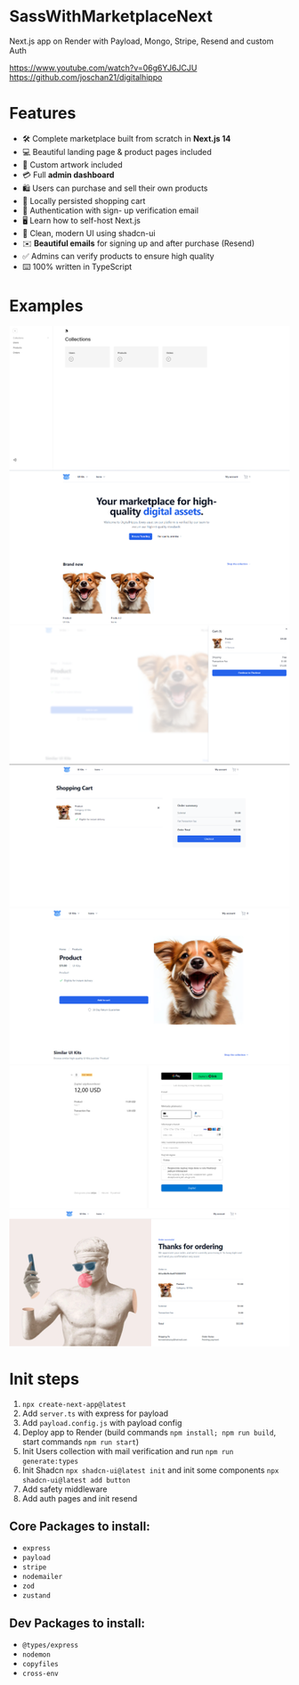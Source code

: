 # SassWithMarketplaceNext
Next.js app on Render with Payload, Mongo, Stripe, Resend and custom Auth

https://www.youtube.com/watch?v=06g6YJ6JCJU
https://github.com/joschan21/digitalhippo

# Features
- 🛠️ Complete marketplace built from scratch in **Next.js 14**
- 💻 Beautiful landing page & product pages included
- 🎨 Custom artwork included
- 💳 Full **admin dashboard**
- 🛍️ Users can purchase and sell their own products
- 🛒 Locally persisted shopping cart
- 🔑 Authentication with sign- up verification email
- 🖥️ Learn how to self-host Next.js
- 🌟 Clean, modern UI using shadcn-ui
- ✉️ **Beautiful emails** for signing up and after purchase (Resend)
- ✅ Admins can verify products to ensure high quality
- ⌨️ 100% written in TypeScript

# Examples
![Dashboard in PayloadCMS](example1.png)
![MainPage](example2.png)
![Cart](example3.png)
![Checkout](example4.png)
![Product](example5.png)
![Checkout](example6.png)
![Thankyou page](example7.png)

# Init steps

1. `npx create-next-app@latest`
2. Add `server.ts` with express for payload
3. Add `payload.config.js` with payload config
4. Deploy app to Render (build commands `npm install; npm run build`, start commands `npm run start`)
5. Init Users collection with mail verification and run `npm run generate:types`
6. Init Shadcn `npx shadcn-ui@latest init` and init some components `npx shadcn-ui@latest add button`
7. Add safety middleware
8. Add auth pages and init resend

## Core Packages to install:
- `express`
- `payload`
- `stripe`
- `nodemailer`
- `zod`
- `zustand`

## Dev Packages to install:
- `@types/express`
- `nodemon`
- `copyfiles`
- `cross-env`
